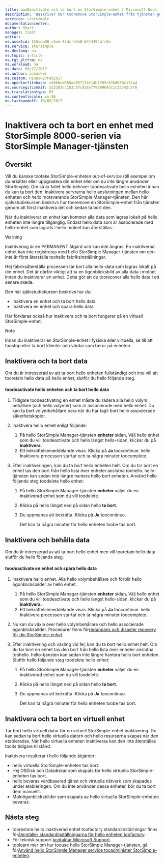 ```yaml
---
title: aaaDeactivate och ta bort en StorSimple-enhet | Microsoft Docs
description: "Beskriver hur tooremove StorSimple-enhet från tjänsten genom att först inaktivera det och sedan ta bort den."
services: storsimple
documentationcenter: 
author: SharS
manager: timlt
editor: 
ms.assetid: 155cda38-c5ae-45dc-b7e8-6444494afc9e
ms.service: storsimple
ms.devlang: na
ms.topic: article
ms.tgt_pltfrm: na
ms.workload: na
ms.date: 05/17/2017
ms.author: anbacker
ms.custom: H1Hack27Feb2017
ms.openlocfilehash: ed86bcd089aa957128e14b1709c836d938c131a4
ms.sourcegitcommit: 523283cc1b3c37c428e77850964dc1c33742c5f0
ms.translationtype: MT
ms.contentlocale: sv-SE
ms.lasthandoff: 10/06/2017
---
```

# <a name="deactivate-and-delete-a-storsimple-8000-series-device-via-storsimple-manager-service"></a>Inaktivera och ta bort en enhet med StorSimple 8000-serien via StorSimple Manager-tjänsten
## <a name="overview"></a>Översikt
Vill du kanske tootake StorSimple-enheten out-of-service (till exempel om du ersätter eller uppgradera din enhet eller om du inte längre använder StorSimple). Om så är fallet hello behöver toodeactivate hello enheten innan du kan ta bort den. Inaktivera servrarna hello anslutningen mellan hello enheten och hello motsvarande StorSimple Manager-tjänsten. Den här självstudiekursen beskrivs hur tooremove en StorSimple-enhet från tjänsten genom att först inaktivera det och sedan ta bort den. 

När du inaktiverar en enhet kan kommer alla data som lagras lokalt på hello enheten inte längre tillgänglig. Endast hello data som är associerade med hello-enhet som lagrats i hello molnet kan återställas.  

> [!WARNING]
> Inaktivering är en PERMANENT åtgärd och kan inte ångras. En inaktiverad enhet kan inte registreras med hello StorSimple Manager-tjänsten om den inte är först återställa toohello fabriksinställningar. 
> 
> Hej fabriksåterställa processen tar bort alla hello-data som lagras lokalt på din enhet. Det är därför viktigt att ta en ögonblicksbild av alla data i molnet innan du inaktiverar en enhet. Detta gör att du toorecover alla hello data i ett senare skede.
> 
> 

Den här självstudiekursen beskrivs hur du:

* Inaktivera en enhet och ta bort hello data
* Inaktivera en enhet och spara hello data

Här förklaras också hur inaktivera och ta bort fungerar på en virtuell StorSimple-enhet.

> [!NOTE]
> Innan du inaktiverar en StorSimple-enhet i fysiska eller virtuella, se till att toostop eller ta bort klienter och värdar som beror på enheten.
> 
> 

## <a name="deactivate-and-delete-data"></a>Inaktivera och ta bort data
Om du är intresserad av att ta bort hello enheten fullständigt och inte vill att tooretain hello data på hello enhet, slutför du hello följande steg.

#### <a name="toodeactivate-hello-device-and-delete-hello-data"></a>toodeactivate hello enheten och ta bort hello data
1. Tidigare toodeactivating en enhet måste du radera alla hello volym behållare (och hello volymer) som är associerade med hello enhet. Du kan ta bort volymbehållare bara när du har tagit bort hello associerade säkerhetskopior.
2. Inaktivera hello enhet enligt följande:
   
   1. På hello StorSimple Manager-tjänsten **enheter** sidan, Välj hello enhet som du vill toodeactivate och hello längst hello-sidan, klickar du på **inaktivera**.
   2. Ett bekräftelsemeddelande visas. Klicka på **Ja** toocontinue. hello Inaktivera processen startar och ta några minuter toocomplete.
3. Efter inaktiveringen, kan du ta bort hello enheten helt. Om du tar bort en enhet tas den bort från hello lista över enheter anslutna toohello. hello-tjänsten kan sedan inte längre hantera hello bort enheten. Använd hello följande steg toodelete hello enhet:
   
   1. På hello StorSimple Manager-tjänsten **enheter** väljer du en inaktiverad enhet som du vill toodelete.
   2. Klicka på hello längst ned på sidan hello **ta bort**.
   3. Du uppmanas att bekräfta. Klicka på **Ja** toocontinue.
      
      Det kan ta några minuter för hello enheten toobe tas bort.

## <a name="deactivate-and-retain-data"></a>Inaktivera och behålla data
Om du är intresserad av att ta bort hello enhet men vill tooretain hello data slutför du hello följande steg.

#### <a name="toodeactivate-a-device-and-retain-hello-data"></a>toodeactivate en enhet och spara hello data
1. Inaktivera hello enhet. Alla hello volymbehållare och förblir hello ögonblicksbilder av hello enhet.
   
   1. På hello StorSimple Manager-tjänsten **enheter** sidan, Välj hello enhet som du vill toodeactivate och hello längst hello-sidan, klickar du på **inaktivera**.
   2. Ett bekräftelsemeddelande visas. Klicka på **Ja** toocontinue. hello Inaktivera processen startar och ta några minuter toocomplete.
2. Nu kan du växla över hello volymbehållare och hello associerade ögonblicksbilder. Procedurer finns för[redundans och disaster recovery för din StorSimple-enhet](storsimple-device-failover-disaster-recovery.md).
3. Efter inaktivering och växling vid fel, kan du ta bort hello enhet helt. Om du tar bort en enhet tas den bort från hello lista över enheter anslutna toohello. hello-tjänsten kan sedan inte längre hantera hello bort enheten. Slutför hello följande steg toodelete hello enhet:
   
   1. På hello StorSimple Manager-tjänsten **enheter** väljer du en inaktiverad enhet som du vill toodelete.
   2. Klicka på hello längst ned på sidan hello **ta bort**.
   3. Du uppmanas att bekräfta. Klicka på **Ja** toocontinue.
      
      Det kan ta några minuter för hello enheten toobe tas bort.

## <a name="deactivate-and-delete-a-virtual-device"></a>Inaktivera och ta bort en virtuell enhet
Tar bort hello virtuell dator för en virtuell StorSimple-enhet inaktivering. Du kan sedan ta bort hello virtuella datorn och hello resurserna skapas när den etablerades. När hello virtuella enheten inaktiveras kan den inte återställas tooits tidigare tillstånd. 

Inaktivera resulterar i hello följande åtgärder:

* hello virtuella StorSimple-enheten tas bort.
* Hej OSDisk och Datadiskar som skapats för hello virtuella StorSimple-enheten tas bort.
* hello bevaras värdbaserad tjänst och virtuella nätverk som skapades under etableringen. Om du inte använder dessa enheter, bör du ta bort dem manuellt.
* Molnögonblicksbilder som skapats av hello virtuella StorSimple-enheten bevaras.

## <a name="next-steps"></a>Nästa steg
* toorestore hello inaktiverad enhet toofactory standardinställningar finns för[återställer standardinställningarna för hello enheten toofactory](storsimple-manage-device-controller.md#reset-the-device-to-factory-default-settings).
* För teknisk support [kontaktar Microsoft Support](storsimple-contact-microsoft-support.md).
* toolearn mer om hur toouse hello StorSimple Manager-tjänsten, gå för[Använd hello StorSimple Manager service tooadminister StorSimple-enheten](storsimple-manager-service-administration.md). 

